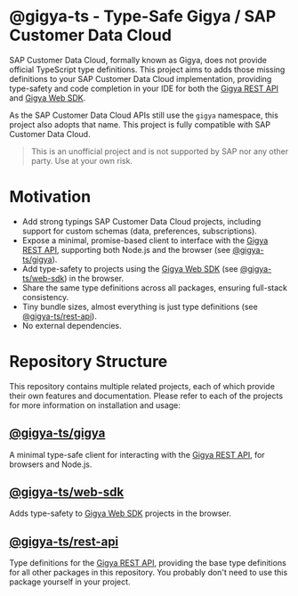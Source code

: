 # @gigya-ts - Type-Safe Gigya / SAP Customer Data Cloud

SAP Customer Data Cloud, formally known as Gigya, does not provide official TypeScript type definitions. This project aims to adds those missing definitions to your SAP Customer Data Cloud implementation, providing type-safety and code completion in your IDE for both the [Gigya REST API](https://help.sap.com/docs/SAP_CUSTOMER_DATA_CLOUD/8b8d6fffe113457094a17701f63e3d6a/416d906d70b21014bbc5a10ce4041860.html) and [Gigya Web SDK](https://help.sap.com/docs/SAP_CUSTOMER_DATA_CLOUD/8b8d6fffe113457094a17701f63e3d6a/417f6b5e70b21014bbc5a10ce4041860.html).

As the SAP Customer Data Cloud APIs still use the `gigya` namespace, this project also adopts that name. This project is fully compatible with SAP Customer Data Cloud.

> This is an unofficial project and is not supported by SAP nor any other party. Use at your own risk.

# Motivation

-   Add strong typings SAP Customer Data Cloud projects, including support for custom schemas (data, preferences, subscriptions).
-   Expose a minimal, promise-based client to interface with the [Gigya REST API](https://help.sap.com/docs/SAP_CUSTOMER_DATA_CLOUD/8b8d6fffe113457094a17701f63e3d6a/416d906d70b21014bbc5a10ce4041860.html), supporting both Node.js and the browser (see [@gigya-ts/gigya](packages/gigya/README.md)).
-   Add type-safety to projects using the [Gigya Web SDK](https://help.sap.com/docs/SAP_CUSTOMER_DATA_CLOUD/8b8d6fffe113457094a17701f63e3d6a/417f6b5e70b21014bbc5a10ce4041860.html) (see [@gigya-ts/web-sdk](packages/web-sdk/README.md)) in the browser.
-   Share the same type definitions across all packages, ensuring full-stack consistency.
-   Tiny bundle sizes, almost everything is just type definitions (see [@gigya-ts/rest-api](packages/rest-api/README.md)).
-   No external dependencies.

# Repository Structure

This repository contains multiple related projects, each of which provide their own features and documentation. Please refer to each of the projects for more information on installation and usage:

## [@gigya-ts/gigya](packages/gigya/README.md)

A minimal type-safe client for interacting with the [Gigya REST API](https://help.sap.com/docs/SAP_CUSTOMER_DATA_CLOUD/8b8d6fffe113457094a17701f63e3d6a/416d906d70b21014bbc5a10ce4041860.html), for browsers and Node.js.

## [@gigya-ts/web-sdk](packages/web-sdk/README.md)

Adds type-safety to [Gigya Web SDK](https://help.sap.com/docs/SAP_CUSTOMER_DATA_CLOUD/8b8d6fffe113457094a17701f63e3d6a/417f6b5e70b21014bbc5a10ce4041860.html) projects in the browser.

## [@gigya-ts/rest-api](packages/rest-api/README.md)

Type definitions for the [Gigya REST API](https://help.sap.com/docs/SAP_CUSTOMER_DATA_CLOUD/8b8d6fffe113457094a17701f63e3d6a/416d906d70b21014bbc5a10ce4041860.html), providing the base type definitions for all other packages in this repository. You probably don't need to use this package yourself in your project.
